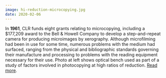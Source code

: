 ```yaml
---
image: hi-reduction-microcopying.jpg
date: 2020-02-06
---
```


In **1961**, CLR funds eight grants relating to microcopying, including a $177,209 award to the Bell & Howell Company to develop a step-and-repeat camera for producing microimages by xerography. Although microfilming had been in use for some time, numerous problems with the medium had surfaced, ranging from the physical and bibliographic standards governing their manufacture and processing to problems with the reading equipment necessary for their use. Photo at left shows optical bench used as part of a study of factors involved in photocopying at high ratios of reduction. [Read more](https://www.clir.org/wp-content/uploads/sites/6/2020/02/Microcopying-2-6-20.pdf).